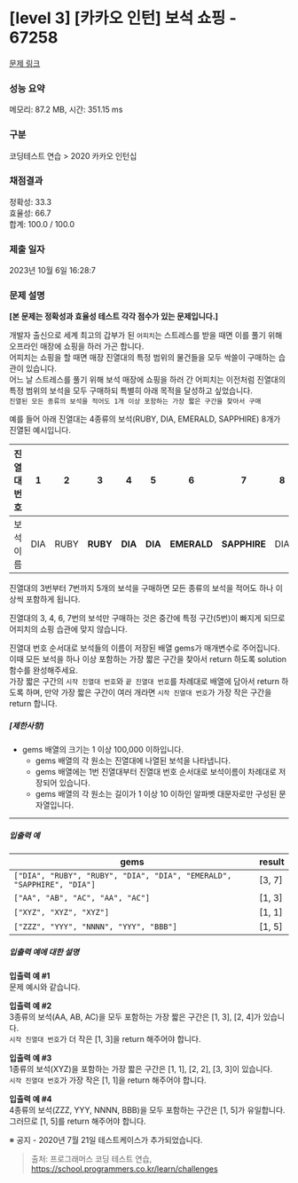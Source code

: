 # [level 3] [카카오 인턴] 보석 쇼핑 - 67258 

[문제 링크](https://school.programmers.co.kr/learn/courses/30/lessons/67258) 

### 성능 요약

메모리: 87.2 MB, 시간: 351.15 ms

### 구분

코딩테스트 연습 > 2020 카카오 인턴십

### 채점결과

정확성: 33.3<br/>효율성: 66.7<br/>합계: 100.0 / 100.0

### 제출 일자

2023년 10월 6일 16:28:7

### 문제 설명

<p><strong>[본 문제는 정확성과 효율성 테스트 각각 점수가 있는 문제입니다.]</strong></p>

<p>개발자 출신으로 세계 최고의 갑부가 된 <code>어피치</code>는 스트레스를 받을 때면 이를 풀기 위해 오프라인 매장에 쇼핑을 하러 가곤 합니다.<br>
어피치는 쇼핑을 할 때면 매장 진열대의 특정 범위의 물건들을 모두 싹쓸이 구매하는 습관이 있습니다.<br>
어느 날 스트레스를 풀기 위해 보석 매장에 쇼핑을 하러 간 어피치는 이전처럼 진열대의 특정 범위의 보석을 모두 구매하되 특별히 아래 목적을 달성하고 싶었습니다.<br>
<code>진열된 모든 종류의 보석을 적어도 1개 이상 포함하는 가장 짧은 구간을 찾아서 구매</code></p>

<p>예를 들어 아래 진열대는 4종류의 보석(RUBY, DIA, EMERALD, SAPPHIRE) 8개가 진열된 예시입니다.</p>
<table class="table">
        <thead><tr>
<th>진열대 번호</th>
<th>1</th>
<th>2</th>
<th>3</th>
<th>4</th>
<th>5</th>
<th>6</th>
<th>7</th>
<th>8</th>
</tr>
</thead>
        <tbody><tr>
<td>보석 이름</td>
<td>DIA</td>
<td>RUBY</td>
<td><strong>RUBY</strong></td>
<td><strong>DIA</strong></td>
<td><strong>DIA</strong></td>
<td><strong>EMERALD</strong></td>
<td><strong>SAPPHIRE</strong></td>
<td>DIA</td>
</tr>
</tbody>
      </table>
<p>진열대의 3번부터 7번까지 5개의 보석을 구매하면 모든 종류의 보석을 적어도 하나 이상씩 포함하게 됩니다.  </p>

<p>진열대의 3, 4, 6, 7번의 보석만 구매하는 것은 중간에 특정 구간(5번)이 빠지게 되므로 어피치의 쇼핑 습관에 맞지 않습니다.</p>

<p>진열대 번호 순서대로 보석들의 이름이 저장된 배열 gems가 매개변수로 주어집니다. 이때 모든 보석을 하나 이상 포함하는 가장 짧은 구간을 찾아서 return 하도록 solution 함수를 완성해주세요.<br>
가장 짧은 구간의 <code>시작 진열대 번호</code>와 <code>끝 진열대 번호</code>를 차례대로 배열에 담아서 return 하도록 하며, 만약 가장 짧은 구간이 여러 개라면 <code>시작 진열대 번호</code>가 가장 작은 구간을 return 합니다.</p>

<h5><strong>[제한사항]</strong></h5>

<ul>
<li>gems 배열의 크기는 1 이상 100,000 이하입니다.

<ul>
<li>gems 배열의 각 원소는 진열대에 나열된 보석을 나타냅니다.</li>
<li>gems 배열에는 1번 진열대부터 진열대 번호 순서대로 보석이름이 차례대로 저장되어 있습니다.</li>
<li>gems 배열의 각 원소는 길이가 1 이상 10 이하인 알파벳 대문자로만 구성된 문자열입니다.</li>
</ul></li>
</ul>

<hr>

<h5><strong>입출력 예</strong></h5>
<table class="table">
        <thead><tr>
<th>gems</th>
<th>result</th>
</tr>
</thead>
        <tbody><tr>
<td><code>["DIA", "RUBY", "RUBY", "DIA", "DIA", "EMERALD", "SAPPHIRE", "DIA"]</code></td>
<td>[3, 7]</td>
</tr>
<tr>
<td><code>["AA", "AB", "AC", "AA", "AC"]</code></td>
<td>[1, 3]</td>
</tr>
<tr>
<td><code>["XYZ", "XYZ", "XYZ"]</code></td>
<td>[1, 1]</td>
</tr>
<tr>
<td><code>["ZZZ", "YYY", "NNNN", "YYY", "BBB"]</code></td>
<td>[1, 5]</td>
</tr>
</tbody>
      </table>
<h5><strong>입출력 예에 대한 설명</strong></h5>

<p><strong>입출력 예 #1</strong><br>
문제 예시와 같습니다.</p>

<p><strong>입출력 예 #2</strong><br>
3종류의 보석(AA, AB, AC)을 모두 포함하는 가장 짧은 구간은 [1, 3], [2, 4]가 있습니다. <br>
<code>시작 진열대 번호</code>가 더 작은 [1, 3]을 return 해주어야 합니다.</p>

<p><strong>입출력 예 #3</strong><br>
1종류의 보석(XYZ)을 포함하는 가장 짧은 구간은 [1, 1], [2, 2], [3, 3]이 있습니다. <br>
<code>시작 진열대 번호</code>가 가장 작은 [1, 1]을 return 해주어야 합니다.</p>

<p><strong>입출력 예 #4</strong><br>
4종류의 보석(ZZZ, YYY, NNNN, BBB)을 모두 포함하는 구간은 [1, 5]가 유일합니다.<br>
그러므로 [1, 5]를 return 해주어야 합니다.</p>

<p>※ 공지 - 2020년 7월 21일 테스트케이스가 추가되었습니다.</p>


> 출처: 프로그래머스 코딩 테스트 연습, https://school.programmers.co.kr/learn/challenges